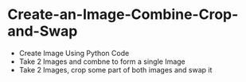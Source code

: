 # Create-an-Image-Combine-Crop-and-Swap

* Create Image Using Python Code
* Take 2 Images and combne to form a single Image
* Take 2 Images, crop some part of both images and swap it 
